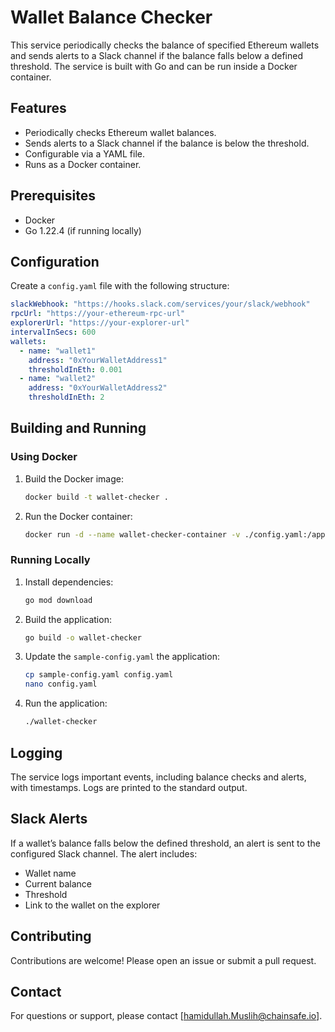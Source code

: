 # Wallet Balance Checker

This service periodically checks the balance of specified Ethereum wallets and sends alerts to a Slack channel if the balance falls below a defined threshold. The service is built with Go and can be run inside a Docker container.

## Features

- Periodically checks Ethereum wallet balances.
- Sends alerts to a Slack channel if the balance is below the threshold.
- Configurable via a YAML file.
- Runs as a Docker container.

## Prerequisites

- Docker
- Go 1.22.4 (if running locally)

## Configuration

Create a `config.yaml` file with the following structure:

```yaml
slackWebhook: "https://hooks.slack.com/services/your/slack/webhook"
rpcUrl: "https://your-ethereum-rpc-url"
explorerUrl: "https://your-explorer-url"
intervalInSecs: 600
wallets:
  - name: "wallet1"
    address: "0xYourWalletAddress1"
    thresholdInEth: 0.001
  - name: "wallet2"
    address: "0xYourWalletAddress2"
    thresholdInEth: 2
```

## Building and Running
### Using Docker

1. Build the Docker image:

    ```sh
    docker build -t wallet-checker .
    ```

2. Run the Docker container:
    ```sh
    docker run -d --name wallet-checker-container -v ./config.yaml:/app/config.yaml wallet-checker
    ```

### Running Locally

1. Install dependencies:
    ```sh
    go mod download
    ```

2. Build the application:
    ```sh
    go build -o wallet-checker
    ```
3. Update the `sample-config.yaml` the application:
    ```sh
    cp sample-config.yaml config.yaml
    nano config.yaml
    ```
4. Run the application:
    ```sh
    ./wallet-checker
    ```

## Logging
The service logs important events, including balance checks and alerts, with timestamps. Logs are printed to the standard output.

## Slack Alerts
If a wallet’s balance falls below the defined threshold, an alert is sent to the configured Slack channel. The alert includes:

- Wallet name
- Current balance
- Threshold
- Link to the wallet on the explorer

## Contributing
Contributions are welcome! Please open an issue or submit a pull request.

## Contact
For questions or support, please contact [hamidullah.Muslih@chainsafe.io].